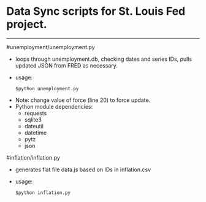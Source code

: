 # Data Sync scripts for St. Louis Fed project.
***

#unemployment/unemployment.py
+ loops through unemployment.db, checking dates and series IDs, pulls updated JSON from FRED as necessary.
+ usage:

	`$python unemployment.py`

* Note: change value of force (line 20) to force update.
* Python module dependencies:
    + requests
    + sqlite3
    + dateutil
    + datetime
    + pytz
    + json

#inflation/inflation.py
+ generates flat file data.js based on IDs in inflation.csv
+ usage:

    `$python inflation.py`

